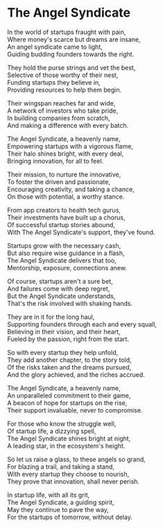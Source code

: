# The Angel Syndicate

In the world of startups fraught with pain,  
Where money's scarce but dreams are insane,  
An angel syndicate came to light,  
Guiding budding founders towards the right.  

They hold the purse strings and vet the best,  
Selective of those worthy of their nest,  
Funding startups they believe in,  
Providing resources to help them begin.  

Their wingspan reaches far and wide,  
A network of investors who take pride,  
In building companies from scratch,  
And making a difference with every batch.  

The Angel Syndicate, a heavenly name,  
Empowering startups with a vigorous flame,  
Their halo shines bright, with every deal,  
Bringing innovation, for all to feel.  

Their mission, to nurture the innovative,  
To foster the driven and passionate,  
Encouraging creativity, and taking a chance,  
On those with potential, a worthy stance.  

From app creators to health tech gurus,  
Their investments have built up a chorus,  
Of successful startup stories abound,  
With The Angel Syndicate's support, they've found.  

Startups grow with the necessary cash,  
But also require wise guidance in a flash,  
The Angel Syndicate delivers that too,  
Mentorship, exposure, connections anew.  

Of course, startups aren't a sure bet,  
And failures come with deep regret,  
But the Angel Syndicate understands,  
That's the risk involved with shaking hands.  

They are in it for the long haul,  
Supporting founders through each and every squall,  
Believing in their vision, and their heart,  
Fueled by the passion, right from the start.  

So with every startup they help unfold,  
They add another chapter, to the story told,  
Of the risks taken and the dreams pursued,  
And the glory achieved, and the riches accrued.  

The Angel Syndicate, a heavenly name,  
An unparalleled commitment to their game,  
A beacon of hope for startups on the rise,  
Their support invaluable, never to compromise.  

For those who know the struggle well,  
Of startup life, a dizzying spell,  
The Angel Syndicate shines bright at night,  
A leading star, in the ecosystem's height.  

So let us raise a glass, to these angels so grand,  
For blazing a trail, and taking a stand,  
With every startup they choose to nourish,  
They prove that innovation, shall never perish. 

In startup life, with all its grit,  
The Angel Syndicate, a guiding spirit,  
May they continue to pave the way,  
For the startups of tomorrow, without delay.